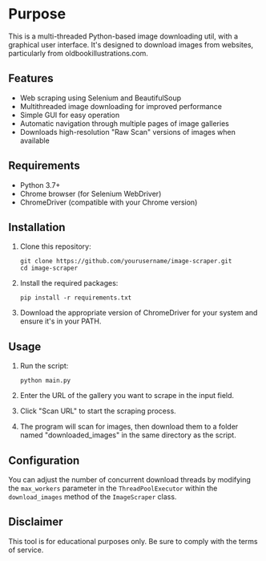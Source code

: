 # Purpose

This is a multi-threaded Python-based image downloading util, with a graphical user interface. It's designed to download images from websites, particularly from oldbookillustrations.com.

## Features

- Web scraping using Selenium and BeautifulSoup
- Multithreaded image downloading for improved performance
- Simple GUI for easy operation
- Automatic navigation through multiple pages of image galleries
- Downloads high-resolution "Raw Scan" versions of images when available

## Requirements

- Python 3.7+
- Chrome browser (for Selenium WebDriver)
- ChromeDriver (compatible with your Chrome version)

## Installation

1. Clone this repository:

   ```
   git clone https://github.com/yourusername/image-scraper.git
   cd image-scraper
   ```

2. Install the required packages:

   ```
   pip install -r requirements.txt
   ```

3. Download the appropriate version of ChromeDriver for your system and ensure it's in your PATH.

## Usage

1. Run the script:

   ```
   python main.py
   ```

2. Enter the URL of the gallery you want to scrape in the input field.

3. Click "Scan URL" to start the scraping process.

4. The program will scan for images, then download them to a folder named "downloaded_images" in the same directory as the script.

## Configuration

You can adjust the number of concurrent download threads by modifying the `max_workers` parameter in the `ThreadPoolExecutor` within the `download_images` method of the `ImageScraper` class.

## Disclaimer

This tool is for educational purposes only. Be sure to comply with the terms of service.
